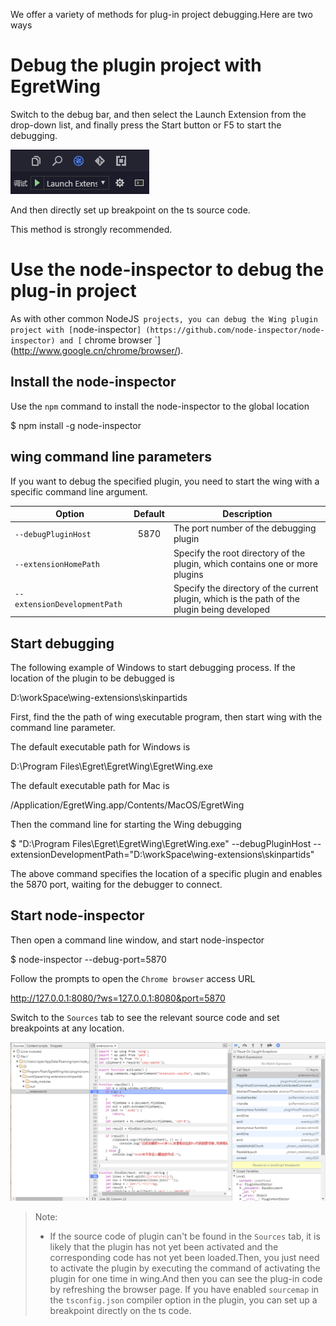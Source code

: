We offer a variety of methods for plug-in project debugging.Here are two ways

# Debug the plugin project with EgretWing

Switch to the debug bar, and then select the Launch Extension from the drop-down list, and finally press the Start button or F5 to start the debugging.

![wing-debug](56d963fdc2692.png)

And then directly set up breakpoint on the ts source code.

This method is strongly recommended.

# Use the node-inspector to debug the plug-in project


As with other common NodeJS` projects, you can debug the Wing plugin project with [`node-inspector`] (https://github.com/node-inspector/node-inspector) and [` chrome browser `] (http://www.google.cn/chrome/browser/). 

## Install the node-inspector

Use the `npm` command to install the node-inspector to the global location

$ npm install -g node-inspector

## wing command line parameters

If you want to debug the specified plugin, you need to start the wing with a specific command line argument.

Option | Default | Description
---- |:--------:| ---- 
`--debugPluginHost` | 5870 | The port number of the debugging plugin
`--extensionHomePath` |   | Specify the root directory of the plugin, which contains one or more plugins
`--extensionDevelopmentPath` |   | Specify the directory of the current plugin, which is the path of the plugin being developed

## Start debugging

The following example of Windows to start debugging process. If the location of the plugin to be debugged is

D:\workSpace\wing-extensions\skinpartids

First, find the the path of wing executable program, then start wing with the command line parameter.

The default executable path for Windows is

D:\Program Files\Egret\EgretWing\EgretWing.exe

The default executable path for Mac is

/Application/EgretWing.app/Contents/MacOS/EgretWing

Then the command line for starting the Wing debugging

$ "D:\Program Files\Egret\EgretWing\EgretWing.exe" --debugPluginHost --extensionDevelopmentPath="D:\workSpace\wing-extensions\skinpartids"

The above command specifies the location of a specific plugin and enables the 5870 port, waiting for the debugger to connect.

## Start node-inspector

Then open a command line window, and start node-inspector

$ node-inspector --debug-port=5870

Follow the prompts to open the `Chrome browser` access URL

http://127.0.0.1:8080/?ws=127.0.0.1:8080&port=5870

Switch to the `Sources`  tab to see the relevant source code and set breakpoints at any location.

![chrome-debug](568202aa1ad9c.png)

> Note: 
>- If the source code of plugin can't be found in the `Sources` tab, it is likely that the plugin has not yet been activated and the corresponding code has not yet been loaded.Then, you just need to activate the plugin by executing the command of activating the plugin for one time in wing.And then you can see the plug-in code by refreshing the browser page.
If you have enabled `sourcemap` in the `tsconfig.json` compiler option in the plugin, you can set up a breakpoint directly on the ts code.